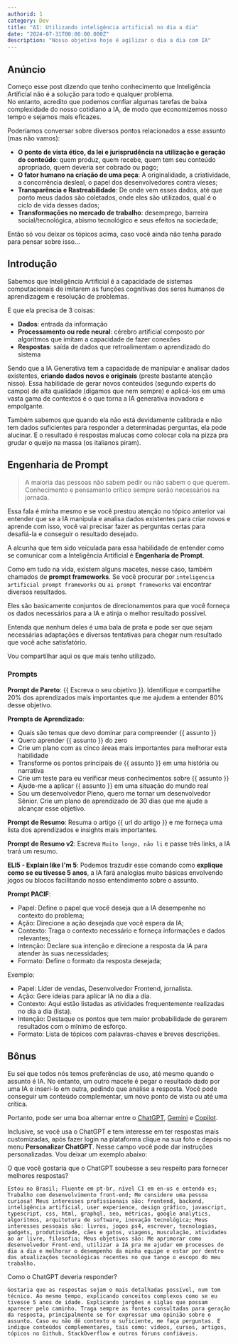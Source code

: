 ```yaml
---
authorid: 1
category: Dev
title: "AI: Utilizando inteligência artificial no dia a dia"
date: "2024-07-31T00:00:00.000Z"
description: "Nosso objetivo hoje é agilizar o dia a dia com IA"
---
```


## Anúncio

Começo esse post dizendo que tenho conhecimento que Inteligência Artificial não é a solução para todo e qualquer problema.  
No entanto, acredito que podemos confiar algumas tarefas de baixa complexidade do nosso cotidiano a IA, de modo que economizemos nosso tempo e sejamos mais eficazes.

Poderíamos conversar sobre diversos pontos relacionados a esse assunto (mas não vamos):

- **O ponto de vista ético, da lei e jurisprudência na utilização e geração do conteúdo**: quem produz, quem recebe, quem tem seu conteúdo apropriado, quem deveria ser cobrado ou pago;
- **O fator humano na criação de uma peça**: A originalidade, a criatividade, a concorrência desleal, o papel dos desenvolvedores contra vieses;
- **Transparência e Rastreabilidade**: De onde vem esses dados, até que ponto meus dados são coletados, onde eles são utilizados, qual é o ciclo de vida desses dados;
- **Transformações no mercado de trabalho**: desemprego, barreira social/tecnológica, abismo tecnológico e seus efeitos na sociedade;

Então só vou deixar os tópicos acima, caso você ainda não tenha parado para pensar sobre isso...

## Introdução

Sabemos que Inteligência Artificial é a capacidade de sistemas computacionais de imitarem as funções cognitivas dos seres humanos de aprendizagem e resolução de problemas.

E que ela precisa de 3 coisas:

- **Dados**: entrada da informação
- **Processamento ou rede neural**: cérebro artificial composto por algoritmos que imitam a capacidade de fazer conexões
- **Respostas**: saída de dados que retroalimentam o aprendizado do sistema

Sendo que a IA Generativa tem a capacidade de manipular e analisar dados existentes, **criando dados novos e originais** (preste bastante atenção nisso). Essa habilidade de gerar novos conteúdos (segundo experts do campo) de alta qualidade (digamos que nem sempre) e aplicá-los em uma vasta gama de contextos é o que torna a IA generativa inovadora e empolgante.

Também sabemos que quando ela não está devidamente calibrada e não tem dados suficientes para responder a determinadas perguntas, ela pode alucinar. E o resultado é respostas malucas como colocar cola na pizza pra grudar o queijo na massa (os italianos piram).

## Engenharia de Prompt

> A maioria das pessoas não sabem pedir ou não sabem o que querem.  
> Conhecimento e pensamento crítico sempre serão necessários na jornada.

Essa fala é minha mesmo e se você prestou atenção no tópico anterior vai entender que se a IA manipula e analisa dados existentes para criar novos e aprende com isso, você vai precisar fazer as perguntas certas para desafiá-la e conseguir o resultado desejado.

A alcunha que tem sido veiculada para essa habilidade de entender como se comunicar com a Inteligência Artificial é **Engenharia de Prompt**.

Como em tudo na vida, existem alguns macetes, nesse caso, também chamados de **prompt frameworks**. Se você procurar por `inteligencia artificial prompt frameworks` ou `ai prompt frameworks` vai encontrar diversos resultados.

Eles são basicamente conjuntos de direcionamentos para que você forneça os dados necessários para a IA e atinja o melhor resultado possível.

Entenda que nenhum deles é uma bala de prata e pode ser que sejam necessárias adaptações e diversas tentativas para chegar num resultado que você ache satisfatório.

Vou compartilhar aqui os que mais tenho utilizado.

### Prompts

**Prompt de Pareto**: {{ Escreva o seu objetivo }}. Identifique e compartilhe 20% dos aprendizados mais importantes que me ajudem a entender 80% desse objetivo.

**Prompts de Aprendizado**:

- Quais são temas que devo dominar para compreender {{ assunto }}
- Quero aprender {{ assunto }} do zero
- Crie um plano com as cinco áreas mais importantes para melhorar esta habilidade
- Transforme os pontos principais de {{ assunto }} em uma história ou narrativa
- Crie um teste para eu verificar meus conhecimentos sobre {{ assunto }}
- Ajude-me a aplicar {{ assunto }} em uma situação do mundo real
- Sou um desenvolvedor Pleno, quero me tornar um desenvolvedor Sênior. Crie um plano de aprendizado de 30 dias que me ajude a alcançar esse objetivo.

**Prompt de Resumo**: Resuma o artigo {{ url do artigo }} e me forneça uma lista dos aprendizados e insights mais importantes.

**Prompt de Resumo v2**: Escreva `Muito longo, não li` e passe três links, a IA trará um resumo.

**ELI5 - Explain like I'm 5**: Podemos trazudir esse comando como **explique como se eu tivesse 5 anos**, a IA fará analogias muito básicas envolvendo jogos ou blocos facilitando nosso entendimento sobre o assunto.

**Prompt PACIF**:

- Papel: Define o papel que você deseja que a IA desempenhe no contexto do problema;
- Ação: Direcione a ação desejada que você espera da IA;
- Contexto: Traga o contexto necessário e forneça informações e dados relevantes;
- Intenção: Declare sua intenção e direcione a resposta da IA para atender às suas necessidades;
- Formato: Define o formato da resposta desejada;

Exemplo:

- Papel: Líder de vendas, Desenvolvedor Frontend, jornalista.
- Ação: Gere ideias para aplicar IA no dia a dia.
- Contexto: Aqui estão listadas as atividades frequentemente realizadas no dia a dia (lista).
- Intenção: Destaque os pontos que tem maior probabilidade de gerarem resultados com o mĩnimo de esforço.
- Formato: Lista de tópicos com palavras-chaves e breves descrições.

## Bônus

Eu sei que todos nós temos preferências de uso, até mesmo quando o assunto é IA. No entanto, um outro macete é pegar o resultado dado por uma IA e inseri-lo em outra, pedindo que analise a resposta. Você pode conseguir um conteúdo complementar, um novo ponto de vista ou até uma crítica.

Portanto, pode ser uma boa alternar entre o [ChatGPT](https://chatgpt.com/), [Gemini](https://gemini.google.com/) e [Copilot](https://copilot.microsoft.com/).

Inclusive, se você usa o ChatGPT e tem interesse em ter respostas mais customizadas, após fazer login na plataforma clique na sua foto e depois no menu **Personalizar ChatGPT**. Nesse campo você pode dar instruções personalizadas. Vou deixar um exemplo abaixo:

O que você gostaria que o ChatGPT soubesse a seu respeito para fornecer melhores respostas?

```
Estou no Brasil; Fluente em pt-br, nível C1 em en-us e entendo es; Trabalho com desenvolvimento front-end; Me considere uma pessoa curiosa! Meus interesses profissionais são: frontend, backend, inteligência artificial, user experience, design gráfico, javascript, typescript, css, html, graphql, seo, métricas, google analytics, algoritmos, arquitetura de software, inovação tecnológica; Meus interesses pessoais são: livros, jogos ps4, escrever, tecnologias, gadgets, produtividade, cães e gatos, viagens, musculação, atividades ao ar livre, filosofia; Meus objetivos são: Me aprimorar como desenvolvedor Front-end, utilizar a IA pra me ajudar em processos do dia a dia e melhorar o desempenho da minha equipe e estar por dentro das atualizações tecnológicas recentes no que tange o escopo do meu trabalho.
```

Como o ChatGPT deveria responder?

```
Gostaria que as respostas sejam o mais detalhadas possível, num tom técnico. Ao mesmo tempo, explicando conceitos complexos como se eu tivesse 5 anos de idade. Explicando jargões e siglas que possam aparecer pelo caminho. Traga sempre as fontes consultadas para geração da resposta, principalmente se for expressar uma opinião sobre o assunto. Caso eu não dê contexto o suficiente, me faça perguntas. E indique conteúdos complementares, tais como: vídeos, cursos, artigos, tópicos no Github, StackOverflow e outros fóruns confiáveis.
```
